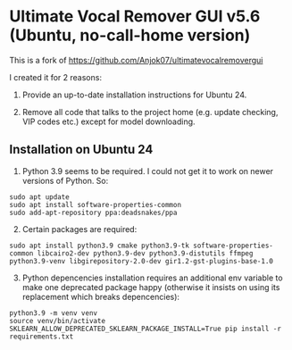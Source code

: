 # Ultimate Vocal Remover GUI v5.6 (Ubuntu, no-call-home version)

This is a fork of https://github.com/Anjok07/ultimatevocalremovergui

I created it for 2 reasons:

1. Provide an up-to-date installation instructions for Ubuntu 24.

2. Remove all code that talks to the project home (e.g. update checking, VIP codes etc.) except for model downloading.

## Installation on Ubuntu 24

1. Python 3.9 seems to be required. I could not get it to work on newer versions of Python. So:

```
sudo apt update
sudo apt install software-properties-common
sudo add-apt-repository ppa:deadsnakes/ppa
```

2. Certain packages are required:

```
sudo apt install python3.9 cmake python3.9-tk software-properties-common libcairo2-dev python3.9-dev python3.9-distutils ffmpeg python3.9-venv libgirepository-2.0-dev gir1.2-gst-plugins-base-1.0
```

3. Python depencencies installation requires an additional env variable to make one deprecated package happy (otherwise it insists on using its replacement which breaks depencencies):

```
python3.9 -m venv venv
source venv/bin/activate
SKLEARN_ALLOW_DEPRECATED_SKLEARN_PACKAGE_INSTALL=True pip install -r requirements.txt
```
